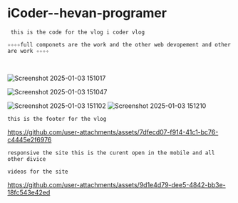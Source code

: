 # iCoder--hevan-programer
``` this is the code for the vlog i coder vlog```
 <br>
 ```
✧✧✧✧full componets are the work and the other web devopement and other are work ✧✧✧✧
```
<br>
 
![Screenshot 2025-01-03 151017](https://github.com/user-attachments/assets/9f2d3ec1-260f-40e2-b4d1-d123c23c7498)

![Screenshot 2025-01-03 151047](https://github.com/user-attachments/assets/dd2d8e3e-be49-4e24-a607-51708297bf8d)

![Screenshot 2025-01-03 151102](https://github.com/user-attachments/assets/29ba2dc0-16a9-4e58-bb53-202c0d046651)
![Screenshot 2025-01-03 151210](https://github.com/user-attachments/assets/9fd89cbc-07c0-46a0-a934-4e11c43607c2)
```
this is the footer for the vlog
```
https://github.com/user-attachments/assets/7dfecd07-f914-41c1-bc76-c4445e2f6976
```
responsive the site this is the curent open in the mobile and all other divice
```
```
videos for the site 
```
https://github.com/user-attachments/assets/9d1e4d79-dee5-4842-bb3e-18fc543e42ed





